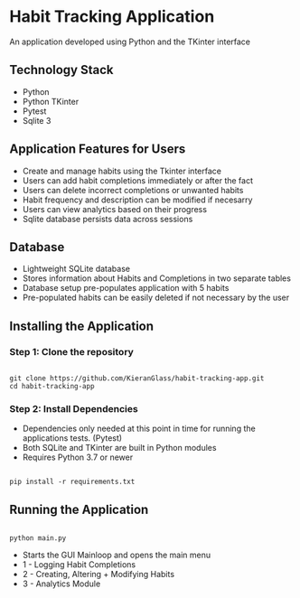 # Habit Tracking Application

An application developed using Python and the TKinter interface

## Technology Stack

- Python
- Python TKinter
- Pytest
- Sqlite 3

## Application Features for Users

- Create and manage habits using the Tkinter interface
- Users can add habit completions immediately or after the fact
- Users can delete incorrect completions or unwanted habits
- Habit frequency and description can be modified if necesarry
- Users can view analytics based on their progress
- Sqlite database persists data across sessions

## Database

- Lightweight SQLite database
- Stores information about Habits and Completions in two separate tables
- Database setup pre-populates application with 5 habits
- Pre-populated habits can be easily deleted if not necessary by the user

## Installing the Application

### Step 1: Clone the repository

```

git clone https://github.com/KieranGlass/habit-tracking-app.git
cd habit-tracking-app

```
### Step 2: Install Dependencies

- Dependencies only needed at this point in time for running
  the applications tests. (Pytest)
- Both SQLite and TKinter are built in Python modules
- Requires Python 3.7 or newer

```

pip install -r requirements.txt

```

## Running the Application

```

python main.py

```

- Starts the GUI Mainloop and opens the main menu
- 1 - Logging Habit Completions
- 2 - Creating, Altering + Modifying Habits
- 3 - Analytics Module




